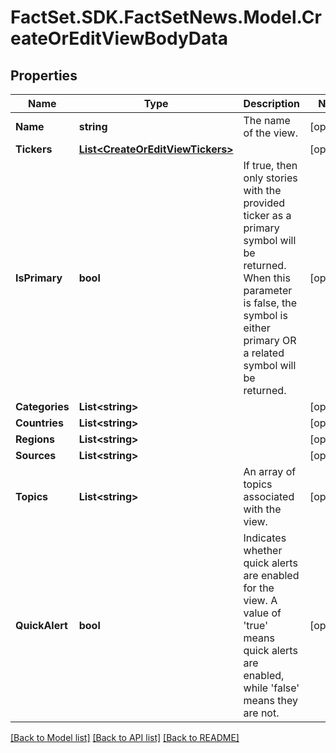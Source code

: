 # FactSet.SDK.FactSetNews.Model.CreateOrEditViewBodyData

## Properties

Name | Type | Description | Notes
------------ | ------------- | ------------- | -------------
**Name** | **string** | The name of the view. | [optional] 
**Tickers** | [**List&lt;CreateOrEditViewTickers&gt;**](CreateOrEditViewTickers.md) |  | [optional] 
**IsPrimary** | **bool** | If true, then only stories with the provided ticker as a primary symbol will be returned. When this parameter is false, the symbol is either primary OR a related symbol will be returned. | [optional] 
**Categories** | **List&lt;string&gt;** |  | [optional] 
**Countries** | **List&lt;string&gt;** |  | [optional] 
**Regions** | **List&lt;string&gt;** |  | [optional] 
**Sources** | **List&lt;string&gt;** |  | [optional] 
**Topics** | **List&lt;string&gt;** | An array of topics associated with the view. | [optional] 
**QuickAlert** | **bool** | Indicates whether quick alerts are enabled for the view. A value of &#39;true&#39; means quick alerts are enabled, while &#39;false&#39; means they are not. | [optional] 

[[Back to Model list]](../README.md#documentation-for-models) [[Back to API list]](../README.md#documentation-for-api-endpoints) [[Back to README]](../README.md)

